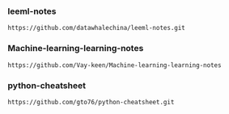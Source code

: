 ### leeml-notes

```
https://github.com/datawhalechina/leeml-notes.git
```



### Machine-learning-learning-notes

```
https://github.com/Vay-keen/Machine-learning-learning-notes
```



### python-cheatsheet

```
https://github.com/gto76/python-cheatsheet.git
```

